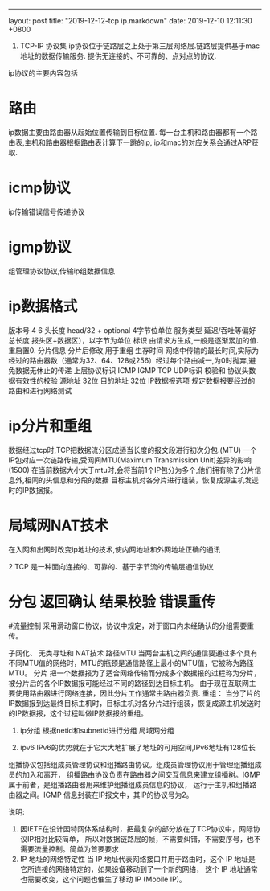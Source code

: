 ---
layout: post
title:  "2019-12-12-tcp ip.markdown"
date:   2019-12-10 12:11:30 +0800

1. TCP-IP 协议集
ip协议位于链路层之上处于第三层网络层.链路层提供基于mac地址的数据传输服务.
提供无连接的、不可靠的、点对点的协议.

ip协议的主要内容包括

# 路由
ip数据主要由路由器从起始位置传输到目标位置.
每一台主机和路由器都有一个路由表,主机和路由器根据路由表计算下一跳的ip,
ip和mac的对应关系会通过ARP获取.

# icmp协议
ip传输错误信号传递协议
# igmp协议
组管理协议协议,传输ip组数据信息
# ip数据格式
版本号 4 6
头长度 head/32 + optional 4字节位单位
服务类型 延迟/吞吐等偏好
总长度 报头区+数据区），以字节为单位
标识 由请求方生成,一般是逐渐累加的值.重启置0.
分片信息 分片后修改,用于重组
生存时间
 网络中传输的最长时间,实际为经过的路由器数（通常为32、64、128或256）经过每个路由减一,为0时抛弃,避免数据无休止的传递
上层协议标识
ICMP IGMP TCP UDP标识
校验和 协议头数据有效性的校验
源地址 32位
目的地址 32位
IP数据报选项 规定数据报要经过的路由和进行网络测试

# ip分片和重组
数据经过tcp时,TCP把数据流分区成适当长度的报文段进行初次分包.(MTU)
一个IP包对应一次链路传输,受网间MTU(Maximum Transmission Unit)差异的影响(1500)
在当前数据大小大于mtu时,会将当前1个IP包分为多个,他们拥有除了分片信息外,相同的头信息和分段的数据
目标主机对各分片进行组装，恢复成源主机发送时的IP数据报。


# 局域网NAT技术
在入网和出网时改变ip地址的技术,使内网地址和外网地址正确的通讯


2 TCP
是一种面向连接的、可靠的、基于字节流的传输层通信协议
# 分包 返回确认 结果校验 错误重传
#流量控制
采用滑动窗口协议，协议中规定，对于窗口内未经确认的分组需要重传。



子网化、
无类寻址和
NAT技术
路径MTU
当两台主机之间的通信要通过多个具有不同MTU值的网络时，MTU的瓶颈是通信路径上最小的MTU值，它被称为路径MTU。
分片
把一个数据报为了适合网络传输而分成多个数据报的过程称为分片，被分片后的各个IP数据报可能经过不同的路径到达目标主机。
由于现在互联网主要使用路由器进行网络连接，因此分片工作通常由路由器负责.
重组：
当分了片的IP数据报到达最终目标主机时，目标主机对各分片进行组装，恢复成源主机发送时的IP数据报，这个过程叫做IP数据报的重组。
1) ip分组
根据netid和subnetid进行分组
局域网分组

2. ipv6
 IPv6的优势就在于它大大地扩展了地址的可用空间,IPv6地址有128位长

组播协议包括组成员管理协议和组播路由协议。组成员管理协议用于管理组播组成员的加入和离开，
组播路由协议负责在路由器之间交互信息来建立组播树。IGMP属于前者，是组播路由器用来维护组播组成员信息的协议，
运行于主机和组播路由器之间。IGMP 信息封装在IP报文中，其IP的协议号为2。


说明:
1) 因IETF在设计因特网体系结构时，把最复杂的部分放在了TCP协议中，网际协议IP相对比较简单，
所以对数据链路层的帧，不需要纠错，不需要序号，也不需要流量控制。简单为首要要求
2) IP 地址的网络特定性
当 IP 地址代表网络接口并用于路由时，这个 IP 地址是它所连接的网络特定的，如果设备移动到了一个新的网络，
这个 IP 地址通常也需要改变，这个问题也催生了移动 IP (Mobile IP)。


 
 
    
